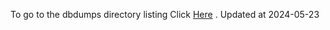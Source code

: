 To go to the dbdumps directory listing Click [Here](https://ipfs.io/ipfs/bafkreih77xnyzwukbuxxvtp25243y5lbpvodakmwp2vkeocwgier2x3xyu) . Updated at 2024-05-23